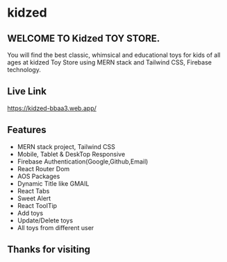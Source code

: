 # kidzed

## WELCOME TO Kidzed TOY STORE.

You will find the best classic, whimsical and educational toys for kids of all ages at kidzed Toy Store using MERN stack and Tailwind CSS, Firebase technology.

## Live Link

https://kidzed-bbaa3.web.app/

## Features

- MERN stack project, Tailwind CSS
- Mobile, Tablet & DeskTop Responsive
- Firebase Authentication(Google,Github,Email)
- React Router Dom
- AOS Packages
- Dynamic Title like GMAIL
- React Tabs
- Sweet Alert
- React ToolTip
- Add toys
- Update/Delete toys
- All toys from different user

## Thanks for visiting
